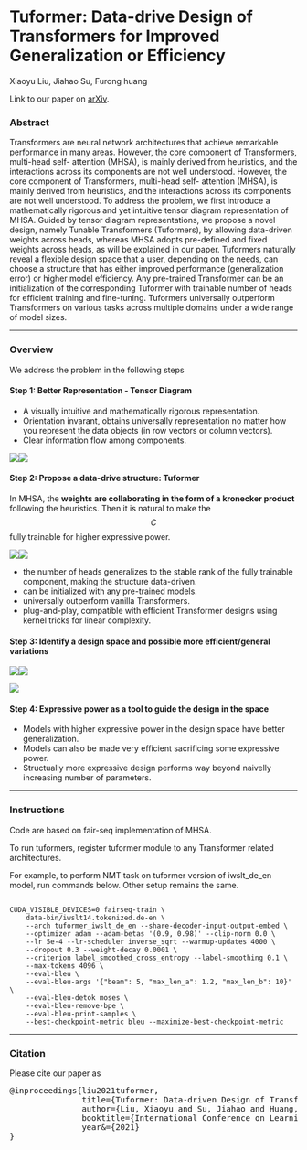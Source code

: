 # Tuformer: Data-drive Design of Transformers for Improved Generalization or Efficiency

Xiaoyu Liu, Jiahao Su, Furong huang

Link to our paper on [arXiv].

[arXiv]: https://openreview.net/forum?id=V0A5g83gdQ_

### Abstract

Transformers are neural network architectures that achieve remarkable performance in many areas. However, the core component of Transformers, multi-head self- attention (MHSA), is mainly derived from heuristics, and the interactions across its components are not well understood. However, the core component of Transformers, multi-head self- attention (MHSA), is mainly derived from heuristics, and the interactions across its components are not well understood. To address the problem, we first introduce a mathematically rigorous and yet intuitive tensor diagram representation of MHSA. Guided by tensor diagram representations, we propose a novel design, namely Tunable Transformers (Tuformers), by allowing data-driven weights across heads, whereas MHSA adopts pre-defined and fixed weights across heads, as will be explained in our paper. Tuformers naturally reveal a flexible design space that a user, depending on the needs, can choose a structure that has either improved performance (generalization error) or higher model efficiency. Any pre-trained Transformer can be an initialization of the corresponding Tuformer with trainable number of heads for efficient training and fine-tuning. Tuformers universally outperform Transformers on various tasks across multiple domains under a wide range of model sizes.

---

### Overview

We address the problem in the following steps

#### Step 1: Better Representation - Tensor Diagram

- A visually intuitive and mathematically rigorous representation.
- Orientation invarant, obtains universally representation no matter how you represent the data objects (in row vectors or column vectors).
- Clear information flow among components.

![](https://i.imgur.com/PqZrbvm.png)![](https://i.imgur.com/7qHW4qz.png)



#### Step 2: Propose a data-drive structure: Tuformer

In MHSA, the **weights are collaborating in the form of a kronecker product** following the heuristics. Then it is natural to make the $$C$$ fully trainable for higher expressive power.

![](https://i.imgur.com/N1XzFzO.png)![](https://i.imgur.com/1Y8Jf4k.png)

- the number of heads generalizes to the stable rank of the fully trainable component, making the structure data-driven.
- can be initialized with any pre-trained models.
- universally outperform vanilla Transformers.
- plug-and-play, compatible with efficient Transformer designs using kernel tricks for linear complexity.

#### Step 3: Identify a design space and possible more efficient/general variations

![](https://i.imgur.com/bzOLcLK.png)![](https://i.imgur.com/jqwfE1A.png)

![](https://i.imgur.com/XHY6Wb2.png)



#### Step 4: Expressive power as a tool to guide the design in the space

- Models with higher expressive power in the design space have better generalization.
- Models can also be made very efficient sacrificing some expressive power.
- Structually more expressive design performs way beyond naivelly increasing number of parameters.

---
### Instructions

Code are based on fair-seq implementation of MHSA.

To run tuformers, register tuformer module to any Transformer related architectures.

For example, to perform NMT task on tuformer version of iwslt_de_en model, run commands below. Other setup remains the same.

```python=

CUDA_VISIBLE_DEVICES=0 fairseq-train \
    data-bin/iwslt14.tokenized.de-en \
    --arch tuformer_iwslt_de_en --share-decoder-input-output-embed \
    --optimizer adam --adam-betas '(0.9, 0.98)' --clip-norm 0.0 \
    --lr 5e-4 --lr-scheduler inverse_sqrt --warmup-updates 4000 \
    --dropout 0.3 --weight-decay 0.0001 \
    --criterion label_smoothed_cross_entropy --label-smoothing 0.1 \
    --max-tokens 4096 \
    --eval-bleu \
    --eval-bleu-args '{"beam": 5, "max_len_a": 1.2, "max_len_b": 10}' \
    --eval-bleu-detok moses \
    --eval-bleu-remove-bpe \
    --eval-bleu-print-samples \
    --best-checkpoint-metric bleu --maximize-best-checkpoint-metric

```

---

### Citation
Please cite our paper as

<pre>
@inproceedings{liu2021tuformer,
               title={Tuformer: Data-driven Design of Transformers for Improved Generalization or Efficiency},
               author={Liu, Xiaoyu and Su, Jiahao and Huang, Furong},
               booktitle={International Conference on Learning Representations},
               year&={2021}
}
</pre>
